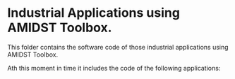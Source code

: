 # Industrial Applications using AMIDST Toolbox.

This folder contains the software code of those industrial applications using AMIDST Toolbox. 

Ath this moment in time it includes the code of the following applications:

